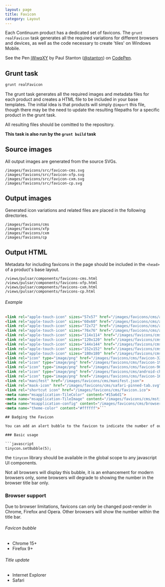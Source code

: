 ```yaml
---
layout: page
title: Favicon
category: Layout
---
```


Each Continuum product has a dedicated set of favicons. The `grunt realFavicon` task generates all the required variations for different browsers and devices, as well as the code necessary to create 'tiles' on Windows Mobile.

<p data-height="130" data-theme-id="24005" data-slug-hash="jWwqXY" data-default-tab="result" data-user="stanton" class='codepen'>See the Pen <a href='http://codepen.io/stanton/pen/jWwqXY/'>jWwqXY</a> by Paul Stanton (<a href='http://codepen.io/stanton'>@stanton</a>) on <a href='http://codepen.io'>CodePen</a>.</p>
<script async src="//assets.codepen.io/assets/embed/ei.js"></script>

## Grunt task

```javascript
grunt realFavicon
```

The grunt task generates all the required images and metadata files for each product and creates a HTML file to be included in your base templates. The initial idea is that products will simply `@import` this file, though there may be the need to update the resulting filepaths for a specific product in the grunt task.

All resulting files should be comitted to the repository.

**This task is also run by the `grunt build` task**

## Source images

All output images are generated from the source SVGs.

```
/images/favicons/src/favicon-cms.svg
/images/favicons/src/favicon-xfp.svg
/images/favicons/src/favicon-cxm.svg
/images/favicons/src/favicon-cp.svg
```

## Output images

Generated icon variations and related files are placed in the following directories.

```
/images/favicons/cms
/images/favicons/xfp
/images/favicons/cxm
/images/favicons/cp
```

## Output HTML

Metadata for including favicons in the page should be included in the `<head>` of a product's base layout.

```
/views/pulsar/components/favicons-cms.html
/views/pulsar/components/favicons-xfp.html
/views/pulsar/components/favicons-cxm.html
/views/pulsar/components/favicons-cp.html
```

###### Example

```html
<link rel="apple-touch-icon" sizes="57x57" href="/images/favicons/cms/apple-touch-icon-57x57.png">
<link rel="apple-touch-icon" sizes="60x60" href="/images/favicons/cms/apple-touch-icon-60x60.png">
<link rel="apple-touch-icon" sizes="72x72" href="/images/favicons/cms/apple-touch-icon-72x72.png">
<link rel="apple-touch-icon" sizes="76x76" href="/images/favicons/cms/apple-touch-icon-76x76.png">
<link rel="apple-touch-icon" sizes="114x114" href="/images/favicons/cms/apple-touch-icon-114x114.png">
<link rel="apple-touch-icon" sizes="120x120" href="/images/favicons/cms/apple-touch-icon-120x120.png">
<link rel="apple-touch-icon" sizes="144x144" href="/images/favicons/cms/apple-touch-icon-144x144.png">
<link rel="apple-touch-icon" sizes="152x152" href="/images/favicons/cms/apple-touch-icon-152x152.png">
<link rel="apple-touch-icon" sizes="180x180" href="/images/favicons/cms/apple-touch-icon-180x180.png">
<link rel="icon" type="image/png" href="/images/favicons/cms/favicon-32x32.png" sizes="32x32">
<link rel="icon" type="image/png" href="/images/favicons/cms/favicon-194x194.png" sizes="194x194">
<link rel="icon" type="image/png" href="/images/favicons/cms/favicon-96x96.png" sizes="96x96">
<link rel="icon" type="image/png" href="/images/favicons/cms/android-chrome-192x192.png" sizes="192x192">
<link rel="icon" type="image/png" href="/images/favicons/cms/favicon-16x16.png" sizes="16x16">
<link rel="manifest" href="/images/favicons/cms/manifest.json">
<link rel="mask-icon" href="/images/favicons/cms/safari-pinned-tab.svg" color="#15a6d1">
<link rel="shortcut icon" href="/images/favicons/cms/favicon.ico">
<meta name="msapplication-TileColor" content="#15a6d1">
<meta name="msapplication-TileImage" content="/images/favicons/cms/mstile-144x144.png">
<meta name="msapplication-config" content="/images/favicons/cms/browserconfig.xml">
<meta name="theme-color" content="#ffffff">```

## Badging the Favicon

You can add an alert bubble to the favicon to indicate the number of outstanding tasks the user needs to complete.

### Basic usage

```javascript
tinycon.setBubble(5);
```

the `tinycon` library should be available in the global scope to any javascript UI components.

Not all browsers will display this bubble, it is an enhancement for modern browsers only, some browsers will degrade to showing the number in the browser title bar only.

### Browser support

Due to browser limitations, favicons can only be changed post-render in Chrome, Firefox and Opera. Other browsers will show the number within the title bar.

###### Favicon bubble

* Chrome 15+
* Firefox 9+

###### Title update

* Internet Explorer
* Safari
